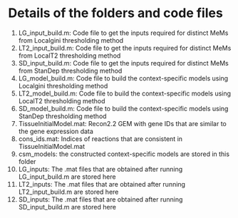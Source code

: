 # Details of the folders and code files

1) LG_input_build.m: Code file to get the inputs required for distinct MeMs from Localgini thresholding method
2) LT2_input_build.m: Code file to get the inputs required for distinct MeMs from LocalT2 thresholding method
3) SD_input_build.m: Code file to get the inputs required for distinct MeMs from StanDep thresholding method
4) LG_model_build.m: Code file to build the context-specific models using Localgini thresholding method
5) LT2_model_build.m: Code file to build the context-specific models using LocalT2 thresholding method
6) SD_model_build.m: Code file to build the context-specific models using StanDep thresholding method
7) TissueInitialModel.mat: Recon2.2 GEM with gene IDs that are similar to the gene expression data
8) cons_ids.mat: Indices of reactions that are consistent in TissueInitialModel.mat
9) csm_models: the constructed context-specific models are stored in this folder
10) LG_inputs: The .mat files that are obtained after running LG_input_build.m are stored here
11) LT2_inputs: The .mat files that are obtained after running LT2_input_build.m are stored here
12) SD_inputs: The .mat files that are obtained after running SD_input_build.m are stored here
